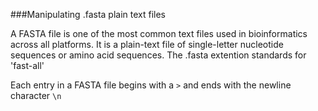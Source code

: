 ###Manipulating .fasta plain text files

A FASTA file is one of the most common text files used in bioinformatics across all platforms. 
It is a plain-text file of single-letter nucleotide sequences or amino acid sequences. 
The .fasta extention standards for 'fast-all'

Each entry in a FASTA file begins with a `>` and ends with the newline character `\n`
